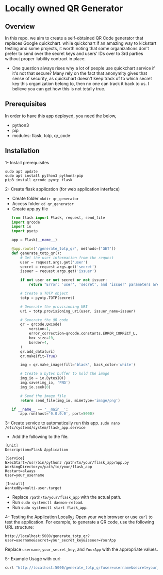 # Locally owned QR Generator 

## Overview 

In this repo. we aim to create a self-obtained QR Code generator that replaces Google quickchart. while quickchart if an amazing way to kickstart testing and some projects, it worth noting that some organizations don't prefer to send over the secret keys and users' IDs over to 3rd parties without proper liability contract in place. 

* One question always rises why a lot of people use quickchart service if it's not that secure? 
Many rely on the fact that anonymity gives that sense of security, as quickchart doesn't keep track of to which secret key this organization belong to, then no one can track it back to us. I believe you can get how this is not totally true. 

## Prerequisites 

In order to have this app deployed, you need the below, 
- python3
- pip
- modules: flask, totp, qr_code 


## Installation 

1- Install prerequisites
   ```
   sudo apt update
   sudo apt install python3 python3-pip
   pip3 install qrcode pyotp flask
   ```
2- Create flask application (for web application interface)
- Create folder `mkdir qr_generator` 
- Access folder `cd qr_generator`
- Create app.py file 
```python
   from flask import Flask, request, send_file
   import qrcode
   import io
   import pyotp

   app = Flask(__name__)

   @app.route('/generate_totp_qr', methods=['GET'])
   def generate_totp_qr():
       # Get the user information from the request
       user = request.args.get('user')
       secret = request.args.get('secret')
       issuer = request.args.get('issuer')

       if not user or not secret or not issuer:
           return "Error: 'user', 'secret', and 'issuer' parameters are required.", 400

       # Create a TOTP object
       totp = pyotp.TOTP(secret)

       # Generate the provisioning URI
       uri = totp.provisioning_uri(user, issuer_name=issuer)

       # Generate the QR code
       qr = qrcode.QRCode(
           version=1,
           error_correction=qrcode.constants.ERROR_CORRECT_L,
           box_size=10,
           border=4,
       )
       qr.add_data(uri)
       qr.make(fit=True)

       img = qr.make_image(fill='black', back_color='white')

       # Create a bytes buffer to hold the image
       img_io = io.BytesIO()
       img.save(img_io, 'PNG')
       img_io.seek(0)

       # Send the image file
       return send_file(img_io, mimetype='image/png')

   if __name__ == '__main__':
       app.run(host='0.0.0.0', port=5000)
   ```
3- Create service to automatically run this app. 
`sudo nano /etc/systemd/system/flask_app.service`

- Add the following to the file. 
```
[Unit]
Description=Flask Application

[Service]
ExecStart=/usr/bin/python3 /path/to/your/flask_app/app.py
WorkingDirectory=/path/to/your/flask_app
Restart=always
User=your_username

[Install]
WantedBy=multi-user.target
```

- Replace `/path/to/your/flask_app` with the actual path. 
- Run `sudo systemctl daemon-reload`.
- Run `sudo systemctl start flask_app`.


4- Testing the Application Locallyز
   Open your web browser or use `curl` to test the application. For example, to generate a QR code, use the following URL structure:
   ```
   http://localhost:5000/generate_totp_qr?user=username&secret=your_secret_key&issuer=YourApp
   ```

   Replace `username`, `your_secret_key`, and `YourApp` with the appropriate values.

5- Example Usage with curl:
```bash
curl "http://localhost:5000/generate_totp_qr?user=username&secret=your_secret_key&issuer=YourApp" --output totp_qr_code.png
```

